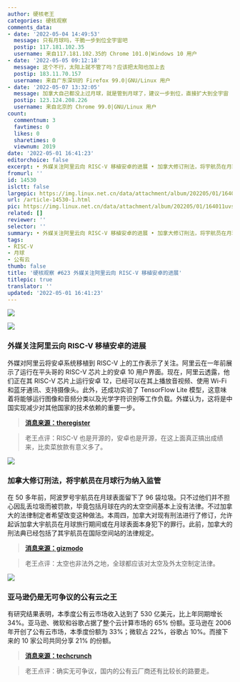 ```yaml
---
author: 硬核老王
categories: 硬核观察
comments_data:
- date: '2022-05-04 14:49:53'
  message: 只有月球吗，干脆一步到位全宇宙吧
  postip: 117.181.102.35
  username: 来自117.181.102.35的 Chrome 101.0|Windows 10 用户
- date: '2022-05-05 09:12:18'
  message: 这个不行，太阳上就不管了吗？应该把太阳也加上去
  postip: 183.11.70.157
  username: 来自广东深圳的 Firefox 99.0|GNU/Linux 用户
- date: '2022-05-07 13:32:05'
  message: 加拿大自己都没上过月球，就是管到月球了，建议一步到位，直接扩大到全宇宙
  postip: 123.124.208.226
  username: 来自北京的 Chrome 99.0|GNU/Linux 用户
count:
  commentnum: 3
  favtimes: 0
  likes: 0
  sharetimes: 0
  viewnum: 2019
date: '2022-05-01 16:41:23'
editorchoice: false
excerpt: • 外媒关注阿里云向 RISC-V 移植安卓的进展 • 加拿大修订刑法，将宇航员在月球行为纳入监管 • 亚马逊仍是无可争议的公有云之王
fromurl: ''
id: 14530
islctt: false
largepic: https://img.linux.net.cn/data/attachment/album/202205/01/164011uvsav1w12732vlp3.jpg
url: /article-14530-1.html
pic: https://img.linux.net.cn/data/attachment/album/202205/01/164011uvsav1w12732vlp3.jpg.thumb.jpg
related: []
reviewer: ''
selector: ''
summary: • 外媒关注阿里云向 RISC-V 移植安卓的进展 • 加拿大修订刑法，将宇航员在月球行为纳入监管 • 亚马逊仍是无可争议的公有云之王
tags:
- RISC-V
- 月球
- 公有云
thumb: false
title: '硬核观察 #623 外媒关注阿里云向 RISC-V 移植安卓的进展'
titlepic: true
translator: ''
updated: '2022-05-01 16:41:23'
---
```


![](/data/attachment/album/202205/01/164011uvsav1w12732vlp3.jpg)


![](/data/attachment/album/202205/01/164031lu3z0vduc0yych3u.jpg)


### 外媒关注阿里云向 RISC-V 移植安卓的进展


外媒对阿里云将安卓系统移植到 RISC-V 上的工作表示了关注。阿里云在一年前展示了运行在平头哥的 RISC-V 芯片上的安卓 10 用户界面。现在，阿里云透露，他们正在其 RISC-V 芯片上运行安卓 12，已经可以在其上播放音视频、使用 Wi-Fi 和蓝牙通讯、支持摄像头。此外，还成功实验了 TensorFlow Lite 模型，这意味着将能够运行图像和音频分类以及光学字符识别等工作负载。外媒认为，这将是中国实现减少对其他国家的技术依赖的重要一步。



> 
> **[消息来源：theregister](https://www.theregister.com/2022/04/27/alibaba_cloud_android_risc_v_port/)**
> 
> 
> 



> 
> 老王点评：RISC-V 也是开源的，安卓也是开源，在这上面真正搞出成绩来，比卖菜放款有意义多了。
> 
> 
> 


![](/data/attachment/album/202205/01/164043m72725nx9j5sjsll.jpg)


### 加拿大修订刑法，将宇航员在月球行为纳入监管


在 50 多年前，阿波罗号宇航员在月球表面留下了 96 袋垃圾。只不过他们并不担心因乱丢垃圾而被罚款，毕竟包括月球在内的太空空间基本上没有法律。不过加拿大的法律制定者希望改变这种做法。本周四，加拿大对现有刑法进行了修订，允许起诉加拿大宇航员在月球旅行期间或在月球表面本身犯下的罪行。此前，加拿大的刑法典已经包括了其宇航员在国际空间站的法律规定。



> 
> **[消息来源：gizmodo](https://gizmodo.com/canada-crimes-committed-on-the-moon-1848859299)**
> 
> 
> 



> 
> 老王点评：太空也非法外之地，全球都应该对太空及外太空制定法律。
> 
> 
> 


![](/data/attachment/album/202205/01/164058ohahwsbh1h1wiiqx.jpg)


### 亚马逊仍是无可争议的公有云之王


有研究结果表明，本季度公有云市场收入达到了 530 亿美元，比上年同期增长 34%。亚马逊、微软和谷歌占据了整个云计算市场的 65% 份额。亚马逊在 2006 年开创了公有云市场，本季度份额为 33%；微软占 22%，谷歌占 10%。而接下来的 10 家公司共同分享 21% 的份额。



> 
> **[消息来源：techcrunch](https://techcrunch.com/2022/04/29/amazon-still-undisputed-king-of-public-cloud-but-microsoft-is-creeping-closer/)**
> 
> 
> 



> 
> 老王点评：确实无可争议，国内的公有云厂商还有比较长的路要走。
> 
> 
>